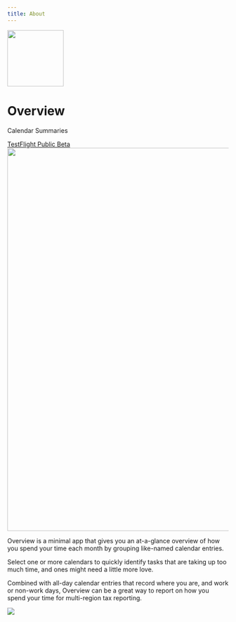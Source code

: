 ```yaml
---
title: About
---
```


<p class="header">
    <img src="/images/icon_128x128.png"
         srcset="/images/icon_128x128.png, /images/icon_128x128@2x.png 2x"
         width="128"
         height="128" />
</p>

# Overview

<p class="tagline">Calendar Summaries</p>

<nav class="actions">
    <a href="https://testflight.apple.com/join/PeUmrJ4X" target="_blank">TestFlight Public Beta</a>
</nav>

<picture class="hero">
    <source srcset="/images/screenshot-default-dark@2x.png" media="(prefers-color-scheme: dark)">
    <img class="hero" src="/images/screenshot-default@2x.png" width="872" />
</picture>

Overview is a minimal app that gives you an at-a-glance overview of how you spend your time each month by grouping like-named calendar entries.

Select one or more calendars to quickly identify tasks that are taking up too much time, and ones might need a little more love.

Combined with all-day calendar entries that record where you are, and work or non-work days, Overview can be a great way to report on how you spend your time for multi-region tax reporting.

<picture class="hero" width="872">
    <source srcset="/images/screenshot-where-dark@2x.png" media="(prefers-color-scheme: dark)">
    <img class="hero" src="/images/screenshot-where@2x.png" />
</picture>
